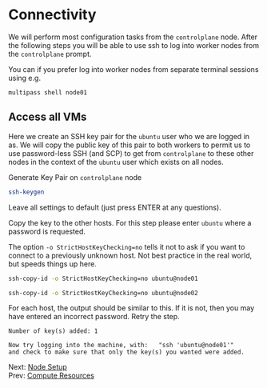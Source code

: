 # Connectivity

We will perform most configuration tasks from the `controlplane` node. After the following steps you will be able to use ssh to log into worker nodes from the `controlplane` prompt.

You can if you prefer log into worker nodes from separate terminal sessions using e.g.

```
multipass shell node01
```

## Access all VMs

Here we create an SSH key pair for the `ubuntu` user who we are logged in as. We will copy the public key of this pair to both workers to permit us to use password-less SSH (and SCP) to get from `controlplane` to these other nodes in the context of the `ubuntu` user which exists on all nodes.

Generate Key Pair on `controlplane` node

[//]: # (host:controlplane)

```bash
ssh-keygen
```

Leave all settings to default (just press ENTER at any questions).

Copy the key to the other hosts. For this step please enter `ubuntu` where a password is requested.

The option `-o StrictHostKeyChecking=no` tells it not to ask if you want to connect to a previously unknown host. Not best practice in the real world, but speeds things up here.

```bash
ssh-copy-id -o StrictHostKeyChecking=no ubuntu@node01
```
```bash
ssh-copy-id -o StrictHostKeyChecking=no ubuntu@node02
```

For each host, the output should be similar to this. If it is not, then you may have entered an incorrect password. Retry the step.

```
Number of key(s) added: 1

Now try logging into the machine, with:   "ssh 'ubuntu@node01'"
and check to make sure that only the key(s) you wanted were added.
```


Next: [Node Setup](../../generic/04-node-setup.md)<br>
Prev: [Compute Resources](02-compute-resources.md)
